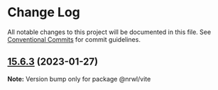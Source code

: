 # Change Log

All notable changes to this project will be documented in this file.
See [Conventional Commits](https://conventionalcommits.org) for commit guidelines.

## [15.6.3](https://github.com/nrwl/nx/compare/15.6.2...15.6.3) (2023-01-27)

**Note:** Version bump only for package @nrwl/vite
